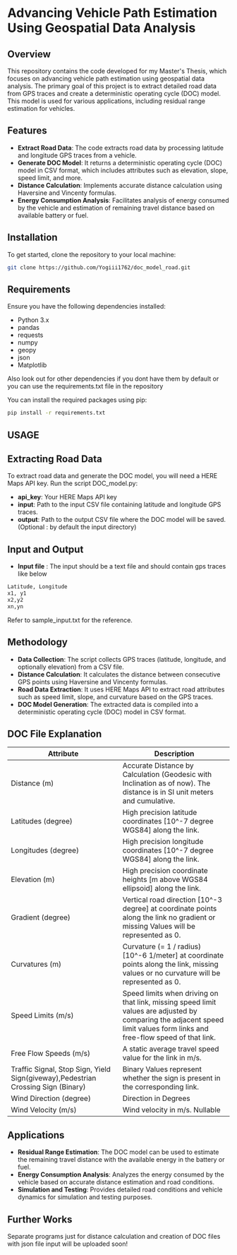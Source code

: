 # **Advancing Vehicle Path Estimation Using Geospatial Data Analysis**

## **Overview**

This repository contains the code developed for my Master's Thesis, which focuses on advancing vehicle path estimation using geospatial data analysis. The primary goal of this project is to extract detailed road data from GPS traces and create a deterministic operating cycle (DOC) model. This model is used for various applications, including residual range estimation for vehicles.

## **Features**


- **Extract Road Data**: The code extracts road data by processing latitude and longitude GPS traces from a vehicle.
- **Generate DOC Model**: It returns a deterministic operating cycle (DOC) model in CSV format, which includes attributes such as elevation, slope, speed limit, and more.
- **Distance Calculation**: Implements accurate distance calculation using Haversine and Vincenty formulas.
- **Energy Consumption Analysis**: Facilitates analysis of energy consumed by the vehicle and estimation of remaining travel distance based on available battery or fuel.

## **Installation**

To get started, clone the repository to your local machine:

```bash
git clone https://github.com/Yogiii1762/doc_model_road.git
```
## **Requirements**

Ensure you have the following dependencies installed:

- Python 3.x
- pandas
- requests
- numpy
- geopy
- json
- Matplotlib

Also look out for other dependencies if you dont have them by default or you can use the requirements.txt file in the repository 

You can install the required packages using pip:

```bash
pip install -r requirements.txt

```

## **USAGE**
## **Extracting Road Data**
To extract road data and generate the DOC model, you will need a HERE Maps API key. Run the script DOC_model.py:
- **api_key**: Your HERE Maps API key
- **input**: Path to the input CSV file containing latitude and longitude GPS traces.
- **output**: Path to the output CSV file where the DOC model will be saved.(Optional : by default the input directory)

## **Input and Output**
- **Input file** : The input should be a text file and should contain gps traces like below

``` bash
Latitude, Longitude
x1, y1
x2,y2
xn,yn
```
Refer to sample_input.txt for the reference. 

## **Methodology**
- **Data Collection**: The script collects GPS traces (latitude, longitude, and optionally elevation) from a CSV file.
- **Distance Calculation**: It calculates the distance between consecutive GPS points using Haversine and Vincenty formulas.
- **Road Data Extraction**: It uses HERE Maps API to extract road attributes such as speed limit, slope, and curvature based on the GPS traces.
- **DOC Model Generation**: The extracted data is compiled into a deterministic operating cycle (DOC) model in CSV format.

## **DOC File Explanation**
| Attribute | Description |
| --- | --- |
| Distance (m) | Accurate Distance by Calculation (Geodesic with Inclination as of now). The distance is in SI unit meters and cumulative. |
| Latitudes (degree) | High precision latitude coordinates [10^-7 degree WGS84] along the link. |
| Longitudes (degree) | High precision longitude coordinates [10^-7 degree WGS84] along the link. |
| Elevation (m) | High precision coordinate heights [m above WGS84 ellipsoid] along the link. |
| Gradient (degree) | Vertical road direction [10^-3 degree] at coordinate points along the link no gradient or missing Values will be represented as 0. |
| Curvatures (m) | Curvature (= 1 / radius) [10^-6 1/meter] at coordinate points along the link, missing values or no curvature will be represented as 0. |
| Speed Limits (m/s) | Speed limits when driving on that link, missing speed limit values are adjusted by comparing the adjacent speed limit values form links and free-flow speed of that link. |
| Free Flow Speeds (m/s) | A static average travel speed value for the link in m/s. |
| Traffic Signal, Stop Sign, Yield Sign(giveway),Pedestrian Crossing Sign (Binary) | Binary Values represent whether the sign is present in the corresponding link. |
| Wind Direction (degree) | Direction in Degrees |
| Wind Velocity (m/s) | Wind velocity in m/s. Nullable |

## **Applications**
- **Residual Range Estimation**: The DOC model can be used to estimate the remaining travel distance with the available energy in the battery or fuel.
- **Energy Consumption Analysis**: Analyzes the energy consumed by the vehicle based on accurate distance estimation and road conditions.
- **Simulation and Testing**: Provides detailed road conditions and vehicle dynamics for simulation and testing purposes.

## **Further Works**
Separate programs just for distance calculation and creation of DOC files with json file input will be uploaded soon! 
